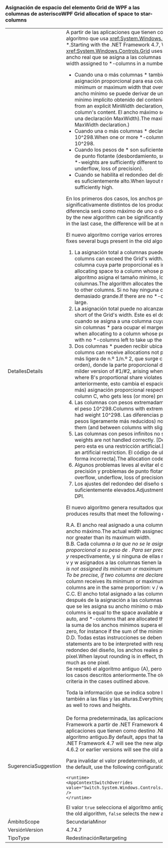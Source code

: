 ### <a name="wpf-grid-allocation-of-space-to-star-columns"></a><span data-ttu-id="24cbc-101">Asignación de espacio del elemento Grid de WPF a las columnas de asterisco</span><span class="sxs-lookup"><span data-stu-id="24cbc-101">WPF Grid allocation of space to star-columns</span></span>

|   |   |
|---|---|
|<span data-ttu-id="24cbc-102">Detalles</span><span class="sxs-lookup"><span data-stu-id="24cbc-102">Details</span></span>|<span data-ttu-id="24cbc-103">A partir de las aplicaciones que tienen como destino .NET Framework 4.7, WPF reemplaza el algoritmo que usa <xref:System.Windows.Controls.Grid> para asignar espacio a las columnas \*.</span><span class="sxs-lookup"><span data-stu-id="24cbc-103">Starting with the .NET Framework 4.7, WPF replaces the algorithm that <xref:System.Windows.Controls.Grid> uses to allocate space to \*-columns.</span></span> <span data-ttu-id="24cbc-104">Esto cambiará el ancho real que se asigna a las columnas \* en una serie de casos:</span><span class="sxs-lookup"><span data-stu-id="24cbc-104">This will change the actual width assigned to \*-columns in a number of cases:</span></span><ul><li><span data-ttu-id="24cbc-105">Cuando una o más columnas \* también tienen un ancho mínimo o máximo que invalida la asignación proporcional para esa columna.</span><span class="sxs-lookup"><span data-stu-id="24cbc-105">When one or more \*-columns also have a minimum or maximum width that overrides the proportional allocation for that colum.</span></span> <span data-ttu-id="24cbc-106">(El ancho mínimo se puede derivar de una declaración MinWidth explícita, o bien de un mínimo implícito obtenido del contenido de la columna.</span><span class="sxs-lookup"><span data-stu-id="24cbc-106">(The minimum width can derive from an explicit MinWidth declaration, or from an implicit minimum obtained from the column's content.</span></span> <span data-ttu-id="24cbc-107">El ancho máximo solo se puede definir de forma explícita, a partir de una declaración MaxWidth).</span><span class="sxs-lookup"><span data-stu-id="24cbc-107">The maximum width can only be defined explicitly, from a MaxWidth declaration.)</span></span></li><li><span data-ttu-id="24cbc-108">Cuando una o más columnas * declaran un peso de * extremadamente grande, superior a 10^298.</span><span class="sxs-lookup"><span data-stu-id="24cbc-108">When one or more *-columns declare an extremely large *-weight, greater than 10^298.</span></span></li><li><span data-ttu-id="24cbc-109">Cuando los pesos de \* son suficientemente distintos como para detectar una inestabilidad de punto flotante (desbordamiento, subdesbordamiento y pérdida de precisión).</span><span class="sxs-lookup"><span data-stu-id="24cbc-109">When the \*-weights are sufficiently different to encounter floating-point instability (overflow, underflow, loss of precision).</span></span></li><li><span data-ttu-id="24cbc-110">Cuando se habilita el redondeo del diseño, y el punto por pulgada de visualización efectivo es suficientemente alto.</span><span class="sxs-lookup"><span data-stu-id="24cbc-110">When layout rounding is enabled, and the effective display DPI is sufficiently high.</span></span></li></ul><span data-ttu-id="24cbc-111">En los primeros dos casos, los anchos producidos por el nuevo algoritmo pueden ser significativamente distintos de los producidos por el algoritmo antiguo; en el último caso, la diferencia será como máximo de uno o dos píxeles.</span><span class="sxs-lookup"><span data-stu-id="24cbc-111">In the first two cases, the widths produced by the new algorithm can be significantly different from those produced by the old algorithm; in the last case, the difference will be at most one or two pixels.</span></span><p/><span data-ttu-id="24cbc-112">El nuevo algoritmo corrige varios errores presentes en el algoritmo antiguo:</span><span class="sxs-lookup"><span data-stu-id="24cbc-112">The new algorithm fixes several bugs present in the old algorithm:</span></span><ol><li><span data-ttu-id="24cbc-113">La asignación total a columnas puede superar el ancho de la cuadrícula.</span><span class="sxs-lookup"><span data-stu-id="24cbc-113">Total allocation to columns can exceed the Grid's width.</span></span> <span data-ttu-id="24cbc-114">Esto puede ocurrir cuando se asigna espacio a una columna cuya parte proporcional es inferior a su tamaño mínimo.</span><span class="sxs-lookup"><span data-stu-id="24cbc-114">This can occur when allocating space to a column whose proportional share is less than its minimum size.</span></span> <span data-ttu-id="24cbc-115">El algoritmo asigna el tamaño mínimo, lo que disminuye el espacio disponible para otras columnas.</span><span class="sxs-lookup"><span data-stu-id="24cbc-115">The algorithm allocates the minimum size, which decreases the space available to other columns.</span></span> <span data-ttu-id="24cbc-116">Si no hay ninguna columna \* para asignar, la asignación total será demasiado grande.</span><span class="sxs-lookup"><span data-stu-id="24cbc-116">If there are no \*-columns left to allocate, the total allocation will be too large.</span></span></li><li><span data-ttu-id="24cbc-117">La asignación total puede no alcanzar el ancho de la cuadrícula.</span><span class="sxs-lookup"><span data-stu-id="24cbc-117">Total allocation can fall short of the Grid's width.</span></span> <span data-ttu-id="24cbc-118">Este es el doble problema que presenta el n.º 1, que surge cuando se asigna a una columna cuya parte proporcional es superior a su tamaño máximo, sin columnas \* para ocupar el margen de demora.</span><span class="sxs-lookup"><span data-stu-id="24cbc-118">This is the dual problem to #1, arising when allocating to a column whose proportional share is greater than its maximum size, with no \*-columns left to take up the slack.</span></span></li><li><span data-ttu-id="24cbc-119">Dos columnas * pueden recibir ubicaciones no proporcionales a sus pesos de *.</span><span class="sxs-lookup"><span data-stu-id="24cbc-119">Two *-columns can receive allocations not proportional to their *-weights.</span></span> <span data-ttu-id="24cbc-120">Esta es una versión más ligera de n.º 1/n.º 2, que surge cuando se asigna a las columnas \* A, B y C (en ese orden), donde la parte proporcional de B infringe la limitación mínima (o máxima).</span><span class="sxs-lookup"><span data-stu-id="24cbc-120">This is a milder version of #1/#2, arising when allocating to \*-columns A, B, and C (in that order), where B's proportional share violates its min (or max) constraint.</span></span> <span data-ttu-id="24cbc-121">Como ocurría anteriormente, esto cambia el espacio disponible en la columna C, que obtiene menos (o más) asignación proporcional respecto a A.</span><span class="sxs-lookup"><span data-stu-id="24cbc-121">As above, this changes the space available to column C, who gets less (or more) proportional allocation than A did,</span></span></li><li><span data-ttu-id="24cbc-122">Las columnas con pesos extremadamente grandes (&gt; 10^298) se tratan como si tuvieran el peso 10^298.</span><span class="sxs-lookup"><span data-stu-id="24cbc-122">Columns with extremely large weights (&gt; 10^298) are all treated as if they had weight 10^298.</span></span> <span data-ttu-id="24cbc-123">Las diferencias proporcionales entre ellas (y entre columnas con pesos ligeramente más reducidos) no se han respetado.</span><span class="sxs-lookup"><span data-stu-id="24cbc-123">Proportional differences between them (and between columns with slightly smaller weights) are not honored.</span></span></li><li><span data-ttu-id="24cbc-124">Las columnas con pesos infinitos no se administran correctamente.</span><span class="sxs-lookup"><span data-stu-id="24cbc-124">Columns with inifinte weights are not handled correctly.</span></span> <span data-ttu-id="24cbc-125">[De hecho, no puede establecer un peso en infinito, pero esta es una restricción artificial.</span><span class="sxs-lookup"><span data-stu-id="24cbc-125">[Actually you can't set a weight to Infinity, but this is an artificial restriction.</span></span> <span data-ttu-id="24cbc-126">El código de ubicación estaba intentando administrarlo, pero de forma incorrecta].</span><span class="sxs-lookup"><span data-stu-id="24cbc-126">The allocation code was trying to handle it, but doing a bad job.]</span></span></li><li><span data-ttu-id="24cbc-127">Algunos problemas leves al evitar el desbordamiento, el subdesbordamiento, la pérdida de precisión y problemas de punto flotante similares.</span><span class="sxs-lookup"><span data-stu-id="24cbc-127">Several minor problems while avoiding overflow, underflow, loss of precision and similar floating-point issues.</span></span></li><li><span data-ttu-id="24cbc-128">Los ajustes del redondeo del diseño son incorrectos en los puntos por pulgada suficientemente elevados.</span><span class="sxs-lookup"><span data-stu-id="24cbc-128">Adjustments for layout rounding are incorrect at sufficiently high DPI.</span></span></li></ol><span data-ttu-id="24cbc-129">El nuevo algoritmo genera resultados que cumplen los siguientes criterios:</span><span class="sxs-lookup"><span data-stu-id="24cbc-129">The new algorithm produces results that meet the following criteria:</span></span><p/><span data-ttu-id="24cbc-130">R.</span><span class="sxs-lookup"><span data-stu-id="24cbc-130">A.</span></span> <span data-ttu-id="24cbc-131">El ancho real asignado a una columna \* nunca es inferior al ancho mínimo ni superior al ancho máximo.</span><span class="sxs-lookup"><span data-stu-id="24cbc-131">The actual width assigned to a \*-column is never less than its minimum width nor greater than its maximum width.</span></span><br/><span data-ttu-id="24cbc-132">B.</span><span class="sxs-lookup"><span data-stu-id="24cbc-132">B.</span></span> <span data-ttu-id="24cbc-133">Cada columna  <em>a la que no se le asigne su ancho mínimo o máximo, se le asigna un ancho proporcional a su peso de <em>. Para ser precisos, si dos columnas se declaran con un ancho x</em> e y</em> respectivamente, y si ninguna de ellas recibe su ancho mínimo o máximo, los anchos reales v y w asignados a las columnas tienen la misma proporción: v / w == x / y.</span><span class="sxs-lookup"><span data-stu-id="24cbc-133">Each <em>-column that is not assigned its minimum or maximum width is assigned a width proportional to its <em>-weight. To be precise, if two columns are declared with width x</em> and y</em> respectively, and if neither column receives its minimum or maximum width, the actual widths v and w assigned to the columns are in the same proportion: v / w == x / y.</span></span><br/><span data-ttu-id="24cbc-134">C.</span><span class="sxs-lookup"><span data-stu-id="24cbc-134">C.</span></span> <span data-ttu-id="24cbc-135">El ancho total asignado a las columnas * &quot;proporcionales&quot; es igual al espacio disponible después de la asignación a las columnas restringidas (columnas fijas, automáticas y * a las que se les asigna su ancho mínimo o máximo).</span><span class="sxs-lookup"><span data-stu-id="24cbc-135">The total width allocated to &quot;proportional&quot; *-columns is equal to the space available after allocating to the constrained columns (fixed, auto, and *-columns that are allocated their min or max width).</span></span> <span data-ttu-id="24cbc-136">Debe ser cero, por ejemplo si la suma de los anchos mínimos supera el ancho disponible de la cuadrícula.</span><span class="sxs-lookup"><span data-stu-id="24cbc-136">This might be zero, for instance if the sum of the minimum widths exceeds the Grid's availbable width.</span></span><br/><span data-ttu-id="24cbc-137">D.</span><span class="sxs-lookup"><span data-stu-id="24cbc-137">D.</span></span> <span data-ttu-id="24cbc-138">Todas estas instrucciones se deben interpretar en relación con el diseño &quot;ideal&quot;.</span><span class="sxs-lookup"><span data-stu-id="24cbc-138">All these statements are to be interpreted with respect to the &quot;ideal&quot; layout.</span></span> <span data-ttu-id="24cbc-139">Cuando se aplica el redondeo del diseño, los anchos reales pueden diferir de los ideales como máximo un píxel.</span><span class="sxs-lookup"><span data-stu-id="24cbc-139">When layout rounding is in effect, the actual widths can differ from the ideal widths by as much as one pixel.</span></span><br/><span data-ttu-id="24cbc-140">Se respetó el algoritmo antiguo (A), pero se produjo un error al respetar los demás criterios en los casos descritos anteriormente.</span><span class="sxs-lookup"><span data-stu-id="24cbc-140">The old algorithm honored (A) but failed to honor the other criteria in the cases outlined above.</span></span><p/><span data-ttu-id="24cbc-141">Toda la información que se indica sobre las columnas y los anchos en este artículo se aplica también a las filas y las alturas.</span><span class="sxs-lookup"><span data-stu-id="24cbc-141">Everything said about columns and widths in this article applies as well to rows and heights.</span></span>|
|<span data-ttu-id="24cbc-142">Sugerencia</span><span class="sxs-lookup"><span data-stu-id="24cbc-142">Suggestion</span></span>|<span data-ttu-id="24cbc-143">De forma predeterminada, las aplicaciones que tienen como destino versiones de .NET Framework a partir de .NET Framework 4.7 verán el algoritmo nuevo, mientras que las aplicaciones que tienen como destino .NET Framework 4.6.2 o versiones anteriores verán el algoritmo antiguo.</span><span class="sxs-lookup"><span data-stu-id="24cbc-143">By default, apps that target versions of the .NET Framework starting with the .NET Framework 4.7 will see the new algorithm, while apps that target the .NET Framework 4.6.2 or earlier versions will see the old algorithm.</span></span><p/><span data-ttu-id="24cbc-144">Para invalidar el valor predeterminado, utilice el siguiente ajuste de configuración:</span><span class="sxs-lookup"><span data-stu-id="24cbc-144">To override the default, use the following configuration setting:</span></span><pre><code class="lang-xml">&lt;runtime&gt;&#13;&#10;&lt;AppContextSwitchOverrides value=&quot;Switch.System.Windows.Controls.Grid.StarDefinitionsCanExceedAvailableSpace=true&quot; /&gt;&#13;&#10;&lt;/runtime&gt;&#13;&#10;</code></pre><span data-ttu-id="24cbc-145">El valor <code>true</code> selecciona el algoritmo antiguo y el valor <code>false</code> el nuevo.</span><span class="sxs-lookup"><span data-stu-id="24cbc-145">The value <code>true</code> selects the old algorithm, <code>false</code> selects the new algorithm.</span></span>|
|<span data-ttu-id="24cbc-146">Ámbito</span><span class="sxs-lookup"><span data-stu-id="24cbc-146">Scope</span></span>|<span data-ttu-id="24cbc-147">Secundaria</span><span class="sxs-lookup"><span data-stu-id="24cbc-147">Minor</span></span>|
|<span data-ttu-id="24cbc-148">Versión</span><span class="sxs-lookup"><span data-stu-id="24cbc-148">Version</span></span>|<span data-ttu-id="24cbc-149">4.7</span><span class="sxs-lookup"><span data-stu-id="24cbc-149">4.7</span></span>|
|<span data-ttu-id="24cbc-150">Tipo</span><span class="sxs-lookup"><span data-stu-id="24cbc-150">Type</span></span>|<span data-ttu-id="24cbc-151">Redestinación</span><span class="sxs-lookup"><span data-stu-id="24cbc-151">Retargeting</span></span>|


